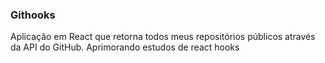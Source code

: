### Githooks

Aplicação em React que retorna todos meus repositórios públicos através da API do GitHub.
Aprimorando estudos de react hooks